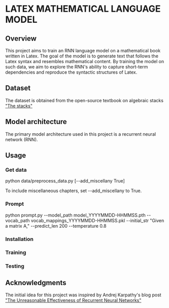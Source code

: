 # LATEX MATHEMATICAL LANGUAGE MODEL

## Overview
This project aims to train an RNN language model on a mathematical book written in Latex. The goal of the model is to generate text that follows the Latex syntax and resembles mathematical content. By training the model on such data, we aim to explore the RNN's ability to capture short-term dependencies and reproduce the syntactic structures of Latex. 

## Dataset
The dataset is obtained from the open-source textbook on algebraic stacks ["The stacks"](https://github.com/stacks/stacks-project)

## Model architecture
The primary model architecture used in this project is a recurrent neural network (RNN).

## Usage

### Get data

python data/preprocess_data.py [--add_miscellany True]

To include miscellaneous chapters, set --add_miscellany to True.

### Prompt
python prompt.py --model_path model_YYYYMMDD-HHMMSS.pth --vocab_path vocab_mappings_YYYYMMDD-HHMMSS.pkl --initial_str "Given a matrix A," --predict_len 200 --temperature 0.8

### Installation

### Training

### Testing

## Acknowledgments

The initial idea for this project was inspired by Andrej Karpathy's blog post ["The Unreasonable Effectiveness of Recurrent Neural Networks"](https://karpathy.github.io/2015/05/21/rnn-effectiveness)
